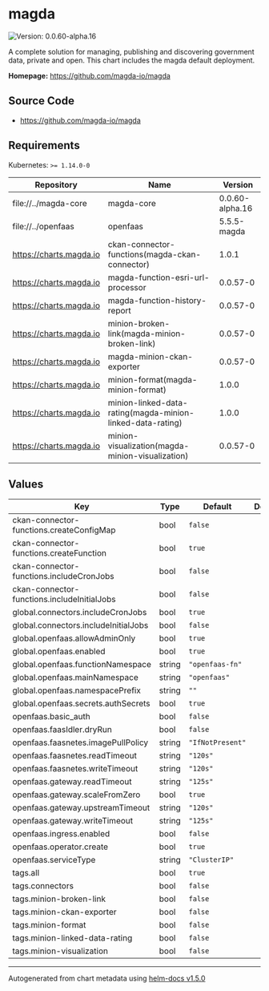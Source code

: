 # magda

![Version: 0.0.60-alpha.16](https://img.shields.io/badge/Version-0.0.60--alpha.16-informational?style=flat-square)

A complete solution for managing, publishing and discovering government data, private and open. This chart includes the magda default deployment.

**Homepage:** <https://github.com/magda-io/magda>

## Source Code

* <https://github.com/magda-io/magda>

## Requirements

Kubernetes: `>= 1.14.0-0`

| Repository | Name | Version |
|------------|------|---------|
| file://../magda-core | magda-core | 0.0.60-alpha.16 |
| file://../openfaas | openfaas | 5.5.5-magda |
| https://charts.magda.io | ckan-connector-functions(magda-ckan-connector) | 1.0.1 |
| https://charts.magda.io | magda-function-esri-url-processor | 0.0.57-0 |
| https://charts.magda.io | magda-function-history-report | 0.0.57-0 |
| https://charts.magda.io | minion-broken-link(magda-minion-broken-link) | 0.0.57-0 |
| https://charts.magda.io | magda-minion-ckan-exporter | 0.0.57-0 |
| https://charts.magda.io | minion-format(magda-minion-format) | 1.0.0 |
| https://charts.magda.io | minion-linked-data-rating(magda-minion-linked-data-rating) | 1.0.0 |
| https://charts.magda.io | minion-visualization(magda-minion-visualization) | 0.0.57-0 |

## Values

| Key | Type | Default | Description |
|-----|------|---------|-------------|
| ckan-connector-functions.createConfigMap | bool | `false` |  |
| ckan-connector-functions.createFunction | bool | `true` |  |
| ckan-connector-functions.includeCronJobs | bool | `false` |  |
| ckan-connector-functions.includeInitialJobs | bool | `false` |  |
| global.connectors.includeCronJobs | bool | `true` |  |
| global.connectors.includeInitialJobs | bool | `false` |  |
| global.openfaas.allowAdminOnly | bool | `true` |  |
| global.openfaas.enabled | bool | `true` |  |
| global.openfaas.functionNamespace | string | `"openfaas-fn"` |  |
| global.openfaas.mainNamespace | string | `"openfaas"` |  |
| global.openfaas.namespacePrefix | string | `""` |  |
| global.openfaas.secrets.authSecrets | bool | `true` |  |
| openfaas.basic_auth | bool | `false` |  |
| openfaas.faasIdler.dryRun | bool | `false` |  |
| openfaas.faasnetes.imagePullPolicy | string | `"IfNotPresent"` |  |
| openfaas.faasnetes.readTimeout | string | `"120s"` |  |
| openfaas.faasnetes.writeTimeout | string | `"120s"` |  |
| openfaas.gateway.readTimeout | string | `"125s"` |  |
| openfaas.gateway.scaleFromZero | bool | `true` |  |
| openfaas.gateway.upstreamTimeout | string | `"120s"` |  |
| openfaas.gateway.writeTimeout | string | `"125s"` |  |
| openfaas.ingress.enabled | bool | `false` |  |
| openfaas.operator.create | bool | `true` |  |
| openfaas.serviceType | string | `"ClusterIP"` |  |
| tags.all | bool | `true` |  |
| tags.connectors | bool | `false` |  |
| tags.minion-broken-link | bool | `false` |  |
| tags.minion-ckan-exporter | bool | `false` |  |
| tags.minion-format | bool | `false` |  |
| tags.minion-linked-data-rating | bool | `false` |  |
| tags.minion-visualization | bool | `false` |  |

----------------------------------------------
Autogenerated from chart metadata using [helm-docs v1.5.0](https://github.com/norwoodj/helm-docs/releases/v1.5.0)
